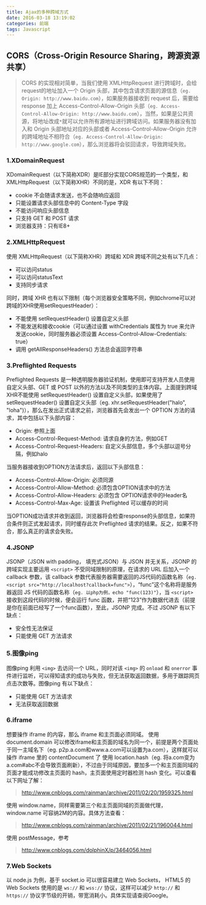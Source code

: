 ```yaml
---
title: Ajax的多种跨域方式
date: 2016-03-18 13:19:02
categories: 前端
tags: Javascript
---
```

## CORS（Cross-Origin Resource Sharing，跨源资源共享）
> CORS 的实现相对简单，当我们使用 XMLHttpRequest 进行跨域时，会给request的地址加入一个 Origin 头部，其中包含请求页面的源信息（`eg. Origin: http://www.baidu.com`），如果服务器接收到 request 后，需要给 response 加上 Access-Control-Allow-Origin 头部（`eg. Access-Control-Allow-Origin: http://www.baidu.com`），当然，如果是公共资源，将地址改成`*`就可以允许所有源地址进行跨域访问。如果服务器没有加入和 Origin 头部地址对应的头部或者 Access-Control-Allow-Origin 允许的跨域地址不相符合（`eg. Access-Control-Allow-Origin: http://www.google.com`），那么浏览器将会驳回请求，导致跨域失败。

### 1.XDomainRequest

XDomainRequest（以下简称XDR）是IE部分实现CORS规范的一个类型，和 XMLHttpRequest（以下简称XHR）不同的是，XDR 有以下不同：

* cookie 不会随请求发送，也不会随响应返回
* 只能设置请求头部信息中的 Content-Type 字段
* 不能访问响应头部信息
* 只支持 GET 和 POST 请求
* 浏览器支持：只有IE8+

### 2.XMLHttpRequest

使用 XMLHttpRequest（以下简称XHR）跨域和 XDR 跨域不同之处有以下几点：

* 可以访问status
* 可以访问statusText
* 支持同步请求

同时，跨域 XHR 也有以下限制（每个浏览器安全策略不同，例如chrome可以对跨域的XHR使用setRequestHeader）：

* 不能使用 setRequestHeader() 设置自定义头部
* 不能发送和接收cookie（可以通过设置 withCredentials 属性为 true 来允许发送cookie，同时服务器必须设置 Access-Control-Allow-Credentials: true）
* 调用 getAllResponseHeaders() 方法总会返回字符串

### 3.Preflighted Requests

Preflighted Requests 是一种透明服务器验证机制，使用即可支持开发人员使用自定义头部、GET 或 POST 以外的方法以及不同类型的主体内容。上面提到跨域XHR不能使用 setRequestHeader() 设置自定义头部，如果使用了 setRequestHeader() 设置自定义头部（eg. xhr.setRequestHeader("halo", "loha")），那么在发出正式请求之前，浏览器首先会发出一个 OPTION 方法的请求，其中包括以下头部内容：

* Origin: 参照上面
* Access-Control-Request-Method: 请求自身的方法，例如GET
* Access-Control-Request-Headers: 自定义头部信息，多个头部以逗号分隔，例如halo

当服务器接收到OPTION方法请求后，返回以下头部信息：

* Access-Control-Allow-Origin: 必须同源
* Access-Control-Allow-Method: 必须包含OPTION请求中的方法
* Access-Control-Allow-Headers: 必须包含 OPTION请求中的Header名
* Access-Control-Max-Age: 设置该 Preflighted 可以缓存的时间

当OPTION成功请求并收到返回，浏览器将会检查response的头部信息，如果符合条件则正式发起请求，同时缓存此次 Preflighted 请求的结果。反之，如果不符合，那么真正的请求会失败。

### 4.JSONP

JSONP（JSON with padding， 填充式JSON）与 JSON 并无关系，JSONP 的跨域实现主要运用 `<script>` 不受同域限制的原理，在请求的 URL 后加入一个 callback 参数，该 callback 参数代表服务器需要返回的JS代码的函数名称（`eg. <script src="http://localhost?callback=func">`），“func”这个名称将是服务器返回 JS 代码的函数名称（`eg. 以php为例，echo "func(123)"`），当 `<script>` 接收到这段代码的时候，便会运行 func 函数，并把“123”作为数据代进去（前提是你在前面已经写了一个func函数），至此，JSONP 完成。不过 JSONP 有以下缺点：

* 安全性无法保证
* 只能使用 GET 方法请求

### 5.图像ping

图像ping 利用 `<img>` 去访问一个 URL，同时对该 `<img>` 的 `onload` 和 `onerror` 事件进行监听，可以得知请求的成功与失败，但无法获取返回数据，多用于跟踪网页点击次数等。图像ping 有以下缺点：

* 只能使用 GET 方法请求
* 无法获取返回数据

### 6.iframe

想要操作 iframe 的内容，那么 iframe 和主页面必须同域。
使用 document.domain 可以修改iframe和主页面的域名为同一个，前提是两个页面处于同一主域名下（eg. p2p.a.com和www.a.com可以设置为a.com），这样就可以操作 iframe 里的 contentDocument 了
使用 location.hash（eg. 将a.com变为a.com#abc不会导致页面刷新），不过由于同域原因，要加多一个和主页面同域的页面才能成功修改主页面的 hash，主页面使用定时器检测 hash 变化。可以查看以下网址了解：
>http://www.cnblogs.com/rainman/archive/2011/02/20/1959325.html

使用 window.name，同样需要第三个和主页面同域的页面做代理，window.name 可容纳2M的内容。具体方法查看：
> http://www.cnblogs.com/rainman/archive/2011/02/21/1960044.html

使用 postMessage，参考
> http://www.cnblogs.com/dolphinX/p/3464056.html

### 7.Web Sockets

以 node.js 为例，基于 socket.io 可以很容易建立 Web Sockets， HTML5 的 Web Sockets 使用的是 `ws://` 和 `wss://` 协议，这样可以减少 `http://` 和 `https://` 协议字节级的开销，带宽消耗小。具体实现请查阅Google。
